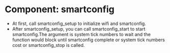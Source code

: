 # Component: smartconfig

* At first, call smartconfig_setup to initialize wifi and smartconfig.
* After smartconfig_setup, you can call smartconfig_start to start smartconfig.The argument is system tick numbers to wait and the function would block until smartconfig complete or system tick numbers cost or smartconfig_stop is called.